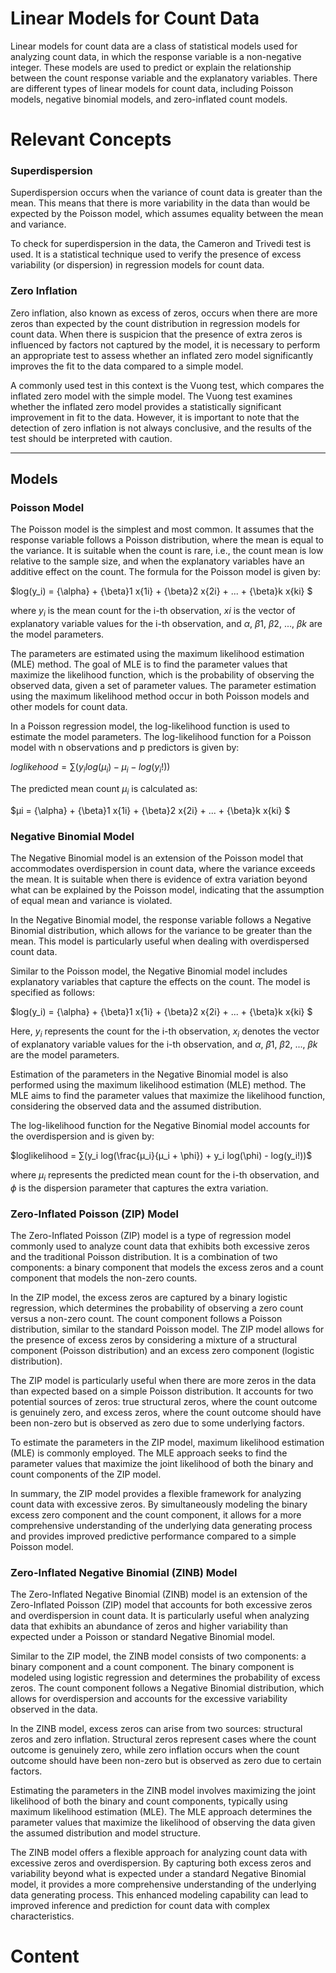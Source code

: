 # Linear Models for Count Data

Linear models for count data are a class of statistical models used for analyzing count data, in which the response variable is a non-negative integer. These models are used to predict or explain the relationship between the count response variable and the explanatory variables. There are different types of linear models for count data, including Poisson models, negative binomial models, and zero-inflated count models.

# Relevant Concepts

### Superdispersion

Superdispersion occurs when the variance of count data is greater than the mean. This means that there is more variability in the data than would be expected by the Poisson model, which assumes equality between the mean and variance.

To check for superdispersion in the data, the Cameron and Trivedi test is used. It is a statistical technique used to verify the presence of excess variability (or dispersion) in regression models for count data. 

### Zero Inflation

Zero inflation, also known as excess of zeros, occurs when there are more zeros than expected by the count distribution in regression models for count data. When there is suspicion that the presence of extra zeros is influenced by factors not captured by the model, it is necessary to perform an appropriate test to assess whether an inflated zero model significantly improves the fit to the data compared to a simple model.

A commonly used test in this context is the Vuong test, which compares the inflated zero model with the simple model. The Vuong test examines whether the inflated zero model provides a statistically significant improvement in fit to the data. However, it is important to note that the detection of zero inflation is not always conclusive, and the results of the test should be interpreted with caution.

***

## Models

### Poisson Model

The Poisson model is the simplest and most common. It assumes that the response variable follows a Poisson distribution, where the mean is equal to the variance. It is suitable when the count is rare, i.e., the count mean is low relative to the sample size, and when the explanatory variables have an additive effect on the count. The formula for the Poisson model is given by:

$log(y_i) = {\alpha} + {\beta}1 x{1i} + {\beta}2 x{2i} + ... + {\beta}k x{ki} $

where $y_i$ is the mean count for the i-th observation, $xi$ is the vector of explanatory variable values for the i-th observation, and ${\alpha}$, ${\beta}1$, ${\beta}2$, ..., ${\beta}k$ are the model parameters.

The parameters are estimated using the maximum likelihood estimation (MLE) method. The goal of MLE is to find the parameter values that maximize the likelihood function, which is the probability of observing the observed data, given a set of parameter values. The parameter estimation using the maximum likelihood method occur in both Poisson models and other models for count data.

In a Poisson regression model, the log-likelihood function is used to estimate the model parameters. The log-likelihood function for a Poisson model with n observations and p predictors is given by:

$loglikehood = ∑(y_i log(μ_i) - μ_i - log(y_i!))$

 The predicted mean count $μ_i$ is calculated as:
 
 $μi = {\alpha} + {\beta}1 x{1i} + {\beta}2 x{2i} + ... + {\beta}k x{ki} $


### Negative Binomial Model

The Negative Binomial model is an extension of the Poisson model that accommodates overdispersion in count data, where the variance exceeds the mean. It is suitable when there is evidence of extra variation beyond what can be explained by the Poisson model, indicating that the assumption of equal mean and variance is violated.

In the Negative Binomial model, the response variable follows a Negative Binomial distribution, which allows for the variance to be greater than the mean. This model is particularly useful when dealing with overdispersed count data. 

Similar to the Poisson model, the Negative Binomial model includes explanatory variables that capture the effects on the count. The model is specified as follows:

$log(y_i) = {\alpha} + {\beta}1 x{1i} + {\beta}2 x{2i} + ... + {\beta}k x{ki} $

Here, $y_i$ represents the count for the i-th observation, $x_i$ denotes the vector of explanatory variable values for the i-th observation, and ${\alpha}$, ${\beta}1$, ${\beta}2$, ..., ${\beta}k$ are the model parameters.

Estimation of the parameters in the Negative Binomial model is also performed using the maximum likelihood estimation (MLE) method. The MLE aims to find the parameter values that maximize the likelihood function, considering the observed data and the assumed distribution.

The log-likelihood function for the Negative Binomial model accounts for the overdispersion and is given by:

$loglikelihood = ∑(y_i log(\frac{μ_i}{μ_i + \phi}) + y_i log(\phi) - log(y_i!))$

where $μ_i$ represents the predicted mean count for the i-th observation, and $\phi$ is the dispersion parameter that captures the extra variation.

### Zero-Inflated Poisson (ZIP) Model

The Zero-Inflated Poisson (ZIP) model is a type of regression model commonly used to analyze count data that exhibits both excessive zeros and the traditional Poisson distribution. It is a combination of two components: a binary component that models the excess zeros and a count component that models the non-zero counts.

In the ZIP model, the excess zeros are captured by a binary logistic regression, which determines the probability of observing a zero count versus a non-zero count. The count component follows a Poisson distribution, similar to the standard Poisson model. The ZIP model allows for the presence of excess zeros by considering a mixture of a structural component (Poisson distribution) and an excess zero component (logistic distribution).

The ZIP model is particularly useful when there are more zeros in the data than expected based on a simple Poisson distribution. It accounts for two potential sources of zeros: true structural zeros, where the count outcome is genuinely zero, and excess zeros, where the count outcome should have been non-zero but is observed as zero due to some underlying factors.

To estimate the parameters in the ZIP model, maximum likelihood estimation (MLE) is commonly employed. The MLE approach seeks to find the parameter values that maximize the joint likelihood of both the binary and count components of the ZIP model.

In summary, the ZIP model provides a flexible framework for analyzing count data with excessive zeros. By simultaneously modeling the binary excess zero component and the count component, it allows for a more comprehensive understanding of the underlying data generating process and provides improved predictive performance compared to a simple Poisson model.


### Zero-Inflated Negative Binomial (ZINB) Model

The Zero-Inflated Negative Binomial (ZINB) model is an extension of the Zero-Inflated Poisson (ZIP) model that accounts for both excessive zeros and overdispersion in count data. It is particularly useful when analyzing data that exhibits an abundance of zeros and higher variability than expected under a Poisson or standard Negative Binomial model.

Similar to the ZIP model, the ZINB model consists of two components: a binary component and a count component. The binary component is modeled using logistic regression and determines the probability of excess zeros. The count component follows a Negative Binomial distribution, which allows for overdispersion and accounts for the excessive variability observed in the data.

In the ZINB model, excess zeros can arise from two sources: structural zeros and zero inflation. Structural zeros represent cases where the count outcome is genuinely zero, while zero inflation occurs when the count outcome should have been non-zero but is observed as zero due to certain factors.

Estimating the parameters in the ZINB model involves maximizing the joint likelihood of both the binary and count components, typically using maximum likelihood estimation (MLE). The MLE approach determines the parameter values that maximize the likelihood of observing the data given the assumed distribution and model structure.

The ZINB model offers a flexible approach for analyzing count data with excessive zeros and overdispersion. By capturing both excess zeros and variability beyond what is expected under a standard Negative Binomial model, it provides a more comprehensive understanding of the underlying data generating process. This enhanced modeling capability can lead to improved inference and prediction for count data with complex characteristics.

# Content
